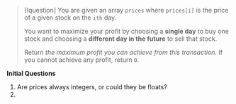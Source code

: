 >[!question]
>You are given an array `prices` where `prices[i]` is the price of a given stock on the `ith` day.
>
>You want to maximize your profit by choosing a **single day** to buy one stock and choosing a **different day in the future** to sell that stock.
>
>Return _the maximum profit you can achieve from this transaction_. If you cannot achieve any profit, return `0`.

**Initial Questions**
1. Are prices always integers, or could they be floats?
2. 